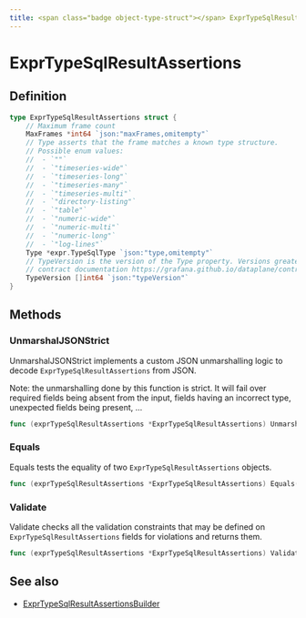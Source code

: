 ```yaml
---
title: <span class="badge object-type-struct"></span> ExprTypeSqlResultAssertions
---
```

# <span class="badge object-type-struct"></span> ExprTypeSqlResultAssertions

## Definition

```go
type ExprTypeSqlResultAssertions struct {
    // Maximum frame count
    MaxFrames *int64 `json:"maxFrames,omitempty"`
    // Type asserts that the frame matches a known type structure.
    // Possible enum values:
    //  - `""` 
    //  - `"timeseries-wide"` 
    //  - `"timeseries-long"` 
    //  - `"timeseries-many"` 
    //  - `"timeseries-multi"` 
    //  - `"directory-listing"` 
    //  - `"table"` 
    //  - `"numeric-wide"` 
    //  - `"numeric-multi"` 
    //  - `"numeric-long"` 
    //  - `"log-lines"` 
    Type *expr.TypeSqlType `json:"type,omitempty"`
    // TypeVersion is the version of the Type property. Versions greater than 0.0 correspond to the dataplane
    // contract documentation https://grafana.github.io/dataplane/contract/.
    TypeVersion []int64 `json:"typeVersion"`
}
```
## Methods

### <span class="badge object-method"></span> UnmarshalJSONStrict

UnmarshalJSONStrict implements a custom JSON unmarshalling logic to decode `ExprTypeSqlResultAssertions` from JSON.

Note: the unmarshalling done by this function is strict. It will fail over required fields being absent from the input, fields having an incorrect type, unexpected fields being present, …

```go
func (exprTypeSqlResultAssertions *ExprTypeSqlResultAssertions) UnmarshalJSONStrict(raw []byte) error
```

### <span class="badge object-method"></span> Equals

Equals tests the equality of two `ExprTypeSqlResultAssertions` objects.

```go
func (exprTypeSqlResultAssertions *ExprTypeSqlResultAssertions) Equals(other ExprTypeSqlResultAssertions) bool
```

### <span class="badge object-method"></span> Validate

Validate checks all the validation constraints that may be defined on `ExprTypeSqlResultAssertions` fields for violations and returns them.

```go
func (exprTypeSqlResultAssertions *ExprTypeSqlResultAssertions) Validate() error
```

## See also

 * <span class="badge builder"></span> [ExprTypeSqlResultAssertionsBuilder](./builder-ExprTypeSqlResultAssertionsBuilder.md)
